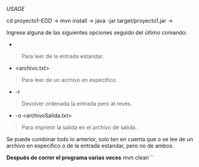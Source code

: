 *USAGE*

cd proyecto1-EDD ->
mvn install ->
java -jar target/proyecto1.jar ->

<div>
Ingrese alguna de las siguientes opciones seguido del último comando:
  
  -  ```
  > Para leer de la entrada estandar.

  - <archivo.txt> 
  > Para leer de un archivo en especifico.
  
  - -r 
  > Devolver ordenada la entrada pero al revés.
  
  - -o <archivoSalida.txt> 
  > Para imprimir la salida en el archivo de salida.

  Se puede combinar todo lo anterior, solo ten en cuenta que o se lee de un archivo en especifico o de la entrada estandar, pero no de ambos.
</div>

**Después de correr el programa varias veces**
mvn clean```